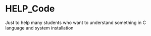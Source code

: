 # HELP_Code
Just to help many students who want to understand something in C language and system installation
